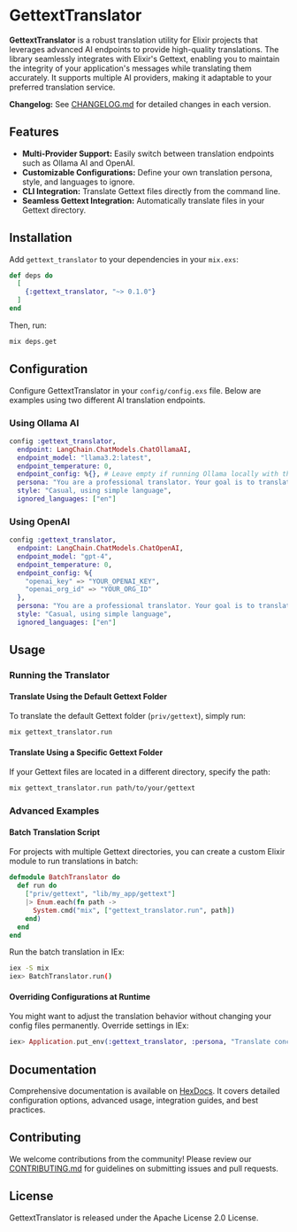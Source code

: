 # GettextTranslator

**GettextTranslator** is a robust translation utility for Elixir projects that leverages advanced AI endpoints to provide high-quality translations. The library seamlessly integrates with Elixir's Gettext, enabling you to maintain the integrity of your application's messages while translating them accurately. It supports multiple AI providers, making it adaptable to your preferred translation service.

**Changelog:** See [CHANGELOG.md](CHANGELOG.md) for detailed changes in each version.  

## Features

- **Multi-Provider Support:** Easily switch between translation endpoints such as Ollama AI and OpenAI.
- **Customizable Configurations:** Define your own translation persona, style, and languages to ignore.
- **CLI Integration:** Translate Gettext files directly from the command line.
- **Seamless Gettext Integration:** Automatically translate files in your Gettext directory.

## Installation

Add `gettext_translator` to your dependencies in your `mix.exs`:

```elixir
def deps do
  [
    {:gettext_translator, "~> 0.1.0"}
  ]
end
```

Then, run:

```sh
mix deps.get
```

## Configuration
Configure GettextTranslator in your `config/config.exs` file. Below are examples using two different AI translation endpoints.

### Using Ollama AI

```elixir
config :gettext_translator,
  endpoint: LangChain.ChatModels.ChatOllamaAI,
  endpoint_model: "llama3.2:latest",
  endpoint_temperature: 0,
  endpoint_config: %{}, # Leave empty if running Ollama locally with the default API endpoint
  persona: "You are a professional translator. Your goal is to translate the message to the target language while preserving meaning and length.",
  style: "Casual, using simple language",
  ignored_languages: ["en"]
```

### Using OpenAI

```elixir
config :gettext_translator,
  endpoint: LangChain.ChatModels.ChatOpenAI,
  endpoint_model: "gpt-4",
  endpoint_temperature: 0,
  endpoint_config: %{
    "openai_key" => "YOUR_OPENAI_KEY",
    "openai_org_id" => "YOUR_ORG_ID"
  },
  persona: "You are a professional translator. Your goal is to translate the message to the target language while preserving meaning and length.",
  style: "Casual, using simple language",
  ignored_languages: ["en"]
```

## Usage

### Running the Translator
#### Translate Using the Default Gettext Folder
To translate the default Gettext folder (`priv/gettext`), simply run:

```sh
mix gettext_translator.run
```

#### Translate Using a Specific Gettext Folder
If your Gettext files are located in a different directory, specify the path:

```sh
mix gettext_translator.run path/to/your/gettext
```

### Advanced Examples
#### Batch Translation Script
For projects with multiple Gettext directories, you can create a custom Elixir module to run translations in batch:

```elixir
defmodule BatchTranslator do
  def run do
    ["priv/gettext", "lib/my_app/gettext"]
    |> Enum.each(fn path ->
      System.cmd("mix", ["gettext_translator.run", path])
    end)
  end
end
```

Run the batch translation in IEx:

```sh
iex -S mix
iex> BatchTranslator.run()
```

#### Overriding Configurations at Runtime
You might want to adjust the translation behavior without changing your config files permanently. Override settings in IEx:

```elixir
iex> Application.put_env(:gettext_translator, :persona, "Translate concisely and accurately.")
```

## Documentation
Comprehensive documentation is available on [HexDocs](https://hexdocs.pm/gettext_translator). It covers detailed configuration options, advanced usage, integration guides, and best practices.

## Contributing
We welcome contributions from the community! Please review our [CONTRIBUTING.md](CONTRIBUTING.md) for guidelines on submitting issues and pull requests.

## License
GettextTranslator is released under the Apache License 2.0 License.
